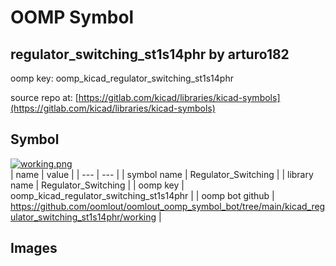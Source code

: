 # OOMP Symbol  
## regulator_switching_st1s14phr  by arturo182  
  
oomp key: oomp_kicad_regulator_switching_st1s14phr  
  
source repo at: [https://gitlab.com/kicad/libraries/kicad-symbols](https://gitlab.com/kicad/libraries/kicad-symbols)  
## Symbol  
  
[![working.png](working_600.png)](working.png)  
| name | value | 
| --- | --- | 
| symbol name | Regulator_Switching | 
| library name | Regulator_Switching | 
| oomp key | oomp_kicad_regulator_switching_st1s14phr | 
| oomp bot github | https://github.com/oomlout/oomlout_oomp_symbol_bot/tree/main/kicad_regulator_switching_st1s14phr/working | 
## Images  
